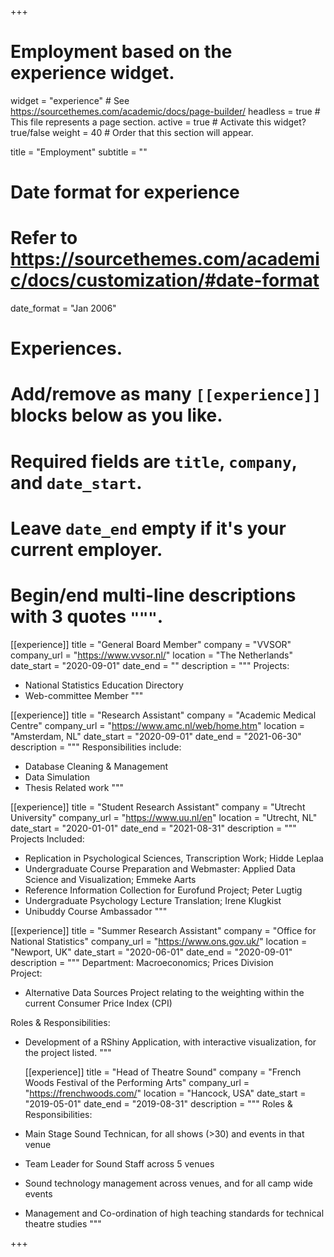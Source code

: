+++
# Employment based on the experience widget.
widget = "experience"  # See https://sourcethemes.com/academic/docs/page-builder/
headless = true  # This file represents a page section.
active = true  # Activate this widget? true/false
weight = 40  # Order that this section will appear.

title = "Employment"
subtitle = ""

# Date format for experience
#   Refer to https://sourcethemes.com/academic/docs/customization/#date-format
date_format = "Jan 2006"

# Experiences.
#   Add/remove as many `[[experience]]` blocks below as you like.
#   Required fields are `title`, `company`, and `date_start`.
#   Leave `date_end` empty if it's your current employer.
#   Begin/end multi-line descriptions with 3 quotes `"""`.

[[experience]]
  title = "General Board Member"
  company = "VVSOR"
  company_url = "https://www.vvsor.nl/"
  location = "The Netherlands"
  date_start = "2020-09-01"
  date_end = ""
  description = """
  Projects: 
  * National Statistics Education Directory
  * Web-committee Member
  """
  
[[experience]]
  title = "Research Assistant"
  company = "Academic Medical Centre"
  company_url = "https://www.amc.nl/web/home.htm"
  location = "Amsterdam, NL"
  date_start = "2020-09-01"
  date_end = "2021-06-30"
  description = """
  Responsibilities include:
  
  * Database Cleaning & Management 
  * Data Simulation 
  * Thesis Related work
  """

[[experience]]
  title = "Student Research Assistant"
  company = "Utrecht University"
  company_url = "https://www.uu.nl/en"
  location = "Utrecht, NL"
  date_start = "2020-01-01"
  date_end = "2021-08-31"
  description = """
  Projects Included: 
  * Replication in Psychological Sciences, Transcription Work; Hidde Leplaa
  * Undergraduate Course Preparation and Webmaster: Applied Data Science and Visualization; Emmeke Aarts
  * Reference Information Collection for Eurofund Project; Peter Lugtig
  * Undergraduate Psychology Lecture Translation; Irene Klugkist 
  * Unibuddy Course Ambassador
  """
  
  [[experience]]
  title = "Summer Research Assistant"
  company = "Office for National Statistics"
  company_url = "https://www.ons.gov.uk/"
  location = "Newport, UK"
  date_start = "2020-06-01"
  date_end = "2020-09-01"
  description = """
  Department: Macroeconomics; Prices Division  
  Project: 
  * Alternative Data Sources Project relating to the weighting within the current Consumer Price Index (CPI)  
  
  Roles & Responsibilities: 
  * Development of a RShiny Application, with interactive visualization, for the project listed.
  """
  
    [[experience]]
  title = "Head of Theatre Sound"
  company = "French Woods Festival of the Performing Arts"
  company_url = "https://frenchwoods.com/"
  location = "Hancock, USA"
  date_start = "2019-05-01"
  date_end = "2019-08-31"
  description = """
  Roles & Responsibilities: 
  * Main Stage Sound Technican, for all shows (>30) and events in that venue
  * Team Leader for Sound Staff across 5 venues 
  * Sound technology management across venues, and for all camp wide events
  * Management and Co-ordination of high teaching standards for technical theatre studies
  """
  

+++
